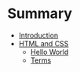 # Summary

* [Introduction](README.md)
* [HTML and CSS](elements/README.md)
   * [Hello World](elements/hello_world.md)
   * [Terms](elements/terms.md)

